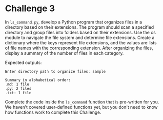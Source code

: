 # Challenge 3

In `ls_command.py`, develop a Python program that organizes files in a directory based on their extensions. The program should scan a specified directory and group files into folders based on their extensions. Use the os module to navigate the file system and determine file extensions. Create a dictionary where the keys represent file extensions, and the values are lists of file names with the corresponding extension. After organizing the files, display a summary of the number of files in each category.

Expected outputs:

```
Enter directory path to organize files: sample

Summary in alphabetical order:
.md: 1 file
.py: 2 files
.txt: 1 file
```

Complete the code inside the `ls_command` function that is pre-written for you. We haven't covered user-defined functions yet, but you don't need to know how functions work to complete this Challenge.
